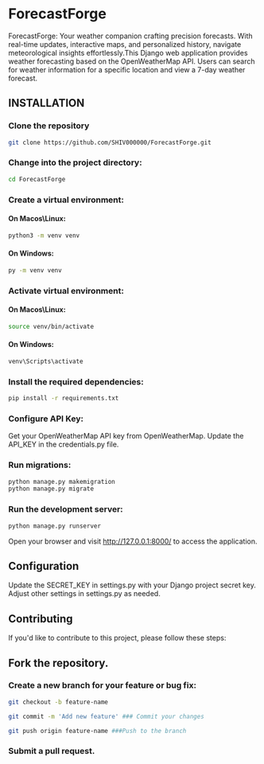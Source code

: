 # ForecastForge
ForecastForge: Your weather companion crafting precision forecasts. With real-time updates, interactive maps, and personalized history, navigate meteorological insights effortlessly.This Django web application provides weather forecasting based on the OpenWeatherMap API. Users can search for weather information for a specific location and view a 7-day weather forecast.


## INSTALLATION 

### Clone the repository

```bash
git clone https://github.com/SHIV000000/ForecastForge.git
```
### Change into the project directory:

```bash
cd ForecastForge
```

### Create a virtual environment:

#### On Macos\Linux:
```bash
python3 -m venv venv
 ```
#### On Windows:
```bash
py -m venv venv
```
### Activate  virtual environment:

#### On Macos\Linux:
```bash
source venv/bin/activate
```

#### On Windows:
```bash
venv\Scripts\activate
```

### Install the required dependencies:

 ```bash
pip install -r requirements.txt
```

### Configure API Key:

Get your OpenWeatherMap API key from OpenWeatherMap.
Update the API_KEY in the credentials.py file.

### Run migrations:

```bash
python manage.py makemigration
python manage.py migrate
```

### Run the development server:

```bash
python manage.py runserver
```

Open your browser and visit http://127.0.0.1:8000/ to access the application.

## Configuration

Update the SECRET_KEY in settings.py with your Django project secret key.
Adjust other settings in settings.py as needed.

## Contributing
If you'd like to contribute to this project, please follow these steps:

## Fork the repository.

### Create a new branch for your feature or bug fix:

```bash
git checkout -b feature-name

git commit -m 'Add new feature' ### Commit your changes

git push origin feature-name ###Push to the branch
```
### Submit a pull request.

